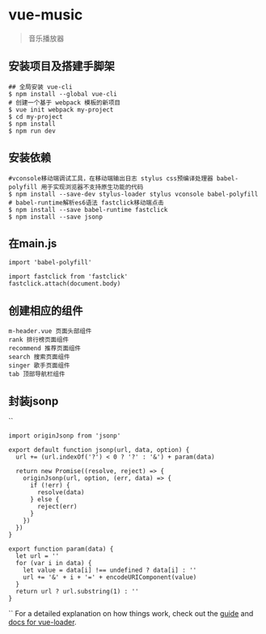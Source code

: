 # vue-music

> 音乐播放器

## 安装项目及搭建手脚架

```angular2html
## 全局安装 vue-cli
$ npm install --global vue-cli
# 创建一个基于 webpack 模板的新项目
$ vue init webpack my-project
$ cd my-project
$ npm install
$ npm run dev
```
## 安装依赖
```
#vconsole移动端调试工具，在移动端输出日志 stylus css预编译处理器 babel-polyfill 用于实现浏览器不支持原生功能的代码
$ npm install --save-dev stylus-loader stylus vconsole babel-polyfill
# babel-runtime解析es6语法 fastclick移动端点击
$ npm install --save babel-runtime fastclick
$ npm install --save jsonp
```
## 在main.js
```
import 'babel-polyfill'

import fastclick from 'fastclick'
fastclick.attach(document.body)

```

## 创建相应的组件
```apacheconfig
m-header.vue 页面头部组件
rank 排行榜页面组件
recommend 推荐页面组件
search 搜索页面组件
singer 歌手页面组件
tab 顶部导航栏组件
```

## 封装jsonp
``

    import originJsonp from 'jsonp'
    
    export default function jsonp(url, data, option) {
      url += (url.indexOf('?') < 0 ? '?' : '&') + param(data)
    
      return new Promise((resolve, reject) => {
        originJsonp(url, option, (err, data) => {
          if (!err) {
            resolve(data)
          } else {
            reject(err)
          }
        })
      })
    }
    
    export function param(data) {
      let url = ''
      for (var i in data) {
        let value = data[i] !== undefined ? data[i] : ''
        url += '&' + i + '=' + encodeURIComponent(value)
      }
      return url ? url.substring(1) : ''
    }
``
For a detailed explanation on how things work, check out the [guide](http://vuejs-templates.github.io/webpack/) and [docs for vue-loader](http://vuejs.github.io/vue-loader).
